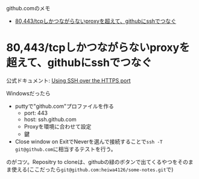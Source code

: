 github.comのメモ

- [80,443/tcpしかつながらないproxyを超えて、githubにsshでつなぐ](#80443tcp%E3%81%97%E3%81%8B%E3%81%A4%E3%81%AA%E3%81%8C%E3%82%89%E3%81%AA%E3%81%84proxy%E3%82%92%E8%B6%85%E3%81%88%E3%81%A6github%E3%81%ABssh%E3%81%A7%E3%81%A4%E3%81%AA%E3%81%90)

# 80,443/tcpしかつながらないproxyを超えて、githubにsshでつなぐ

公式ドキュメント: [Using SSH over the HTTPS port](https://help.github.com/articles/using-ssh-over-the-https-port/)


Windowsだったら
* puttyで"github.com"プロファイルを作る
  - port: 443
  - host: ssh.github.com
  - Proxyを環境に合わせて設定
  - 鍵 
* Close window on ExitでNeverを選んで接続することで`ssh -T git@github.com`に相当するテストを行う。

のがコツ。Repositry to cloneは、githubの緑のボタンで出てくるやつをそのまま使える(ここだったら`git@github.com:heiwa4126/some-notes.git`で)

